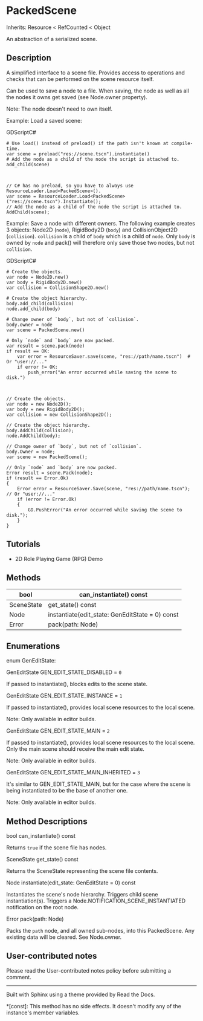 # PackedScene

Inherits: Resource < RefCounted < Object

An abstraction of a serialized scene.

## Description

A simplified interface to a scene file. Provides access to operations and
checks that can be performed on the scene resource itself.

Can be used to save a node to a file. When saving, the node as well as all the
nodes it owns get saved (see Node.owner property).

Note: The node doesn't need to own itself.

Example: Load a saved scene:

GDScriptC#

    
    
    # Use load() instead of preload() if the path isn't known at compile-time.
    var scene = preload("res://scene.tscn").instantiate()
    # Add the node as a child of the node the script is attached to.
    add_child(scene)
    
    
    
    // C# has no preload, so you have to always use ResourceLoader.Load<PackedScene>().
    var scene = ResourceLoader.Load<PackedScene>("res://scene.tscn").Instantiate();
    // Add the node as a child of the node the script is attached to.
    AddChild(scene);
    

Example: Save a node with different owners. The following example creates 3
objects: Node2D (`node`), RigidBody2D (`body`) and CollisionObject2D
(`collision`). `collision` is a child of `body` which is a child of `node`.
Only `body` is owned by `node` and pack() will therefore only save those two
nodes, but not `collision`.

GDScriptC#

    
    
    # Create the objects.
    var node = Node2D.new()
    var body = RigidBody2D.new()
    var collision = CollisionShape2D.new()
    
    # Create the object hierarchy.
    body.add_child(collision)
    node.add_child(body)
    
    # Change owner of `body`, but not of `collision`.
    body.owner = node
    var scene = PackedScene.new()
    
    # Only `node` and `body` are now packed.
    var result = scene.pack(node)
    if result == OK:
        var error = ResourceSaver.save(scene, "res://path/name.tscn")  # Or "user://..."
        if error != OK:
            push_error("An error occurred while saving the scene to disk.")
    
    
    
    // Create the objects.
    var node = new Node2D();
    var body = new RigidBody2D();
    var collision = new CollisionShape2D();
    
    // Create the object hierarchy.
    body.AddChild(collision);
    node.AddChild(body);
    
    // Change owner of `body`, but not of `collision`.
    body.Owner = node;
    var scene = new PackedScene();
    
    // Only `node` and `body` are now packed.
    Error result = scene.Pack(node);
    if (result == Error.Ok)
    {
        Error error = ResourceSaver.Save(scene, "res://path/name.tscn"); // Or "user://..."
        if (error != Error.Ok)
        {
            GD.PushError("An error occurred while saving the scene to disk.");
        }
    }
    

## Tutorials

  * 2D Role Playing Game (RPG) Demo

## Methods

bool | can_instantiate() const  
---|---  
SceneState | get_state() const  
Node | instantiate(edit_state: GenEditState = 0) const  
Error | pack(path: Node)  
  
## Enumerations

enum GenEditState:

GenEditState GEN_EDIT_STATE_DISABLED = `0`

If passed to instantiate(), blocks edits to the scene state.

GenEditState GEN_EDIT_STATE_INSTANCE = `1`

If passed to instantiate(), provides local scene resources to the local scene.

Note: Only available in editor builds.

GenEditState GEN_EDIT_STATE_MAIN = `2`

If passed to instantiate(), provides local scene resources to the local scene.
Only the main scene should receive the main edit state.

Note: Only available in editor builds.

GenEditState GEN_EDIT_STATE_MAIN_INHERITED = `3`

It's similar to GEN_EDIT_STATE_MAIN, but for the case where the scene is being
instantiated to be the base of another one.

Note: Only available in editor builds.

## Method Descriptions

bool can_instantiate() const

Returns `true` if the scene file has nodes.

SceneState get_state() const

Returns the SceneState representing the scene file contents.

Node instantiate(edit_state: GenEditState = 0) const

Instantiates the scene's node hierarchy. Triggers child scene
instantiation(s). Triggers a Node.NOTIFICATION_SCENE_INSTANTIATED notification
on the root node.

Error pack(path: Node)

Packs the `path` node, and all owned sub-nodes, into this PackedScene. Any
existing data will be cleared. See Node.owner.

## User-contributed notes

Please read the User-contributed notes policy before submitting a comment.

* * *

Built with Sphinx using a theme provided by Read the Docs.

  *[const]: This method has no side effects. It doesn't modify any of the instance's member variables.

